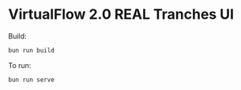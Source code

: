 # VirtualFlow 2.0 REAL Tranches UI

Build:

```bash
bun run build
```

To run:

```bash
bun run serve
```
